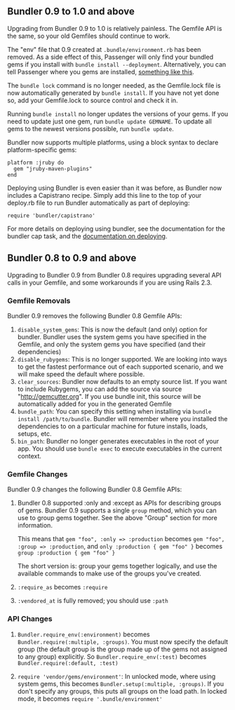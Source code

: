 ## Bundler 0.9 to 1.0 and above

Upgrading from Bundler 0.9 to 1.0 is relatively painless. The
Gemfile API is the same, so your old Gemfiles should continue
to work.

The "env" file that 0.9 created at `.bundle/environment.rb` has been
removed. As a side effect of this, Passenger will only find your
bundled gems if you install with `bundle install --deployment`.
Alternatively, you can tell Passenger where you gems are installed,
[something like this](http://bit.ly/passenger-gem-home).

The `bundle lock` command is no longer needed, as the
Gemfile.lock file is now automatically generated by `bundle install`.
If you have not yet done so, add your Gemfile.lock to source control
and check it in.

Running `bundle install` no longer updates the versions of your gems.
If you need to update just one gem, run `bundle update GEMNAME`. To
update all gems to the newest versions possible, run `bundle update`.

Bundler now supports multiple platforms, using a block syntax to
declare platform-specific gems:

    platform :jruby do
      gem "jruby-maven-plugins"
    end

Deploying using Bundler is even easier than it was before, as Bundler
now includes a Capistrano recipe. Simply add this line to the top of
your deploy.rb file to run Bundler automatically as part of deploying:

    require 'bundler/capistrano'

For more details on deploying using bundler, see the documentation
for the bundler cap task, and the [documentation on deploying](http://gembundler.com/deploying.html).


## Bundler 0.8 to 0.9 and above

Upgrading to Bundler 0.9 from Bundler 0.8 requires upgrading several
API calls in your Gemfile, and some workarounds if you are using Rails 2.3.

### Gemfile Removals

Bundler 0.9 removes the following Bundler 0.8 Gemfile APIs:

1. `disable_system_gems`: This is now the default (and only) option
   for bundler. Bundler uses the system gems you have specified
   in the Gemfile, and only the system gems you have specified
   (and their dependencies)
2. `disable_rubygems`: This is no longer supported. We are looking
   into ways to get the fastest performance out of each supported
   scenario, and we will make speed the default where possible.
3. `clear_sources`: Bundler now defaults to an empty source
   list. If you want to include Rubygems, you can add the source
   via source "http://gemcutter.org". If you use bundle init, this
   source will be automatically added for you in the generated
   Gemfile
4. `bundle_path`: You can specify this setting when installing
   via `bundle install /path/to/bundle`. Bundler will remember
   where you installed the dependencies to on a particular
   machine for future installs, loads, setups, etc.
5. `bin_path`: Bundler no longer generates executables in the root
   of your app. You should use `bundle exec` to execute executables
   in the current context.

### Gemfile Changes

Bundler 0.9 changes the following Bundler 0.8 Gemfile APIs:

1. Bundler 0.8 supported :only and :except as APIs for describing
   groups of gems. Bundler 0.9 supports a single `group` method,
   which you can use to group gems together. See the above "Group"
   section for more information.

   This means that `gem "foo", :only => :production` becomes
   `gem "foo", :group => :production`, and
   `only :production { gem "foo" }` becomes
   `group :production { gem "foo" }`

   The short version is: group your gems together logically, and
   use the available commands to make use of the groups you've
   created.

2. `:require_as` becomes `:require`

3. `:vendored_at` is fully removed; you should use `:path`

### API Changes

1. `Bundler.require_env(:environment)` becomes
   `Bundler.require(:multiple, :groups)`. You must
   now specify the default group (the default group is the
   group made up of the gems not assigned to any group)
   explicitly. So `Bundler.require_env(:test)` becomes
   `Bundler.require(:default, :test)`

2. `require 'vendor/gems/environment'`: In unlocked
   mode, where using system gems, this becomes
   `Bundler.setup(:multiple, :groups)`. If you don't
   specify any groups, this puts all groups on the load
   path. In locked mode, it becomes `require '.bundle/environment'`
